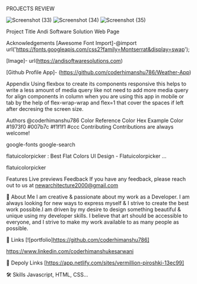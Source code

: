 PROJECTS REVIEW

![Screenshot (33)](https://github.com/coderhimanshu786/andiSoftwareSolution/assets/113245834/8c402073-e025-49b2-bee3-8f94c0058aaa)
![Screenshot (34)](https://github.com/coderhimanshu786/andiSoftwareSolution/assets/113245834/a6bb5e9e-e5a3-4b9d-9741-f13a0631b9de)
![Screenshot (35)](https://github.com/coderhimanshu786/andiSoftwareSolution/assets/113245834/98c66e95-bc63-4c4d-aaaf-1e4e454219dd)


Project Title
Andi Software Solution Web Page

Acknowledgements
[Awesome Font Import]-@import url('https://fonts.googleapis.com/css2?family=Montserrat&display=swap');

[Image]- url(https://andisoftwaresolutions.com)

[Github Profile App]- (https://github.com/coderhimanshu786/Weather-App)

Appendix
Using flexbox to create its components responsive this helps to write a less amount of media query like not need to add more media query for align components in column when you are using this app in mobile or tab by the help of flex-wrap-wrap and flex=1 that cover the spaces if left after decresing the screen size.

Authors
@coderhimanshu786
Color Reference
Color	Hex
Example Color	#1973f0
#007b7c
#f1f1f1
#ccc
Contributing
Contributions are always welcome!

google-fonts google-search

flatuicolorpicker : Best Flat Colors UI Design - Flatuicolorpicker ...

flatuicolorpicker

Features
Live previews
Feedback
If you have any feedback, please reach out to us at newarchitecture2000@gmail.com

🚀 About Me
I am creative & passionate about my work as a Developer. I am always looking for new ways to express myself & I strive to create the best work possible.I am driven by my desire to design something beautiful & unique using my developer skills. I believe that art should be accessible to everyone, and I strive to make my work available to as many people as possible.

🔗 Links
[![portfolio]https://github.com/coderhimanshu786]

https://www.linkedin.com/coderhimanshukesarwani

🔗 Depoly Links
[https://app.netlify.com/sites/vermillion-piroshki-13ec99]

🛠 Skills
Javascript, HTML, CSS...

